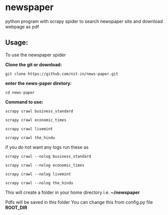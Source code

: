 # newspaper
python program with scrapy spider to search newspaper site and download webpage as pdf


## Usage:

To use the newspaper spider

**Clone the git or download:**

    git clone https://github.com/nit-in/news-paper.git
    
**enter the news-paper diretory:**
    
    cd news-paper

**Command to use:**

  `scrapy crawl business_standard`
  
  `scrapy crawl economic_times`
  
  `scrapy crawl livemint`
  
  `scrapy crawl the_hindu`
 
if you do not want any logs
run these as

  `scrapy crawl --nolog business_standard`
  
  `scrapy crawl --nolog economic_times`
  
  `scrapy crawl --nolog livemint`
  
  `scrapy crawl --nolog the_hindu`
 
This will create a folder in your home directory i.e. **~/newspaper**

Pdfs will be saved in this folder
You can change this from config.py file **ROOT_DIR**
